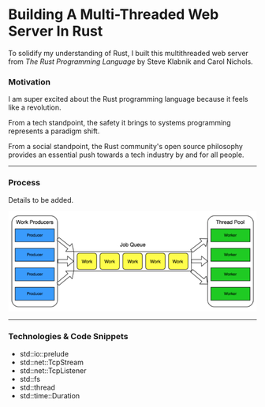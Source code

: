# Building A Multi-Threaded Web Server In Rust

To solidify my understanding of Rust, I built this multithreaded web server from *The Rust Programming Language* by Steve Klabnik and Carol Nichols.

### Motivation
I am super excited about the Rust programming language because it feels like a revolution.

From a tech standpoint, the safety it brings to systems programming represents a paradigm shift.    

From a social standpoint, the Rust community's open source philosophy provides an essential push towards a tech industry by and for all people.

---

### Process

Details to be added.

![Thread Pool Diagram](./img/threadpool-diagram.png)


---
### Technologies & Code Snippets

- std::io::prelude
- std::net::TcpStream
- std::net::TcpListener
- std::fs
- std::thread
- std::time::Duration
